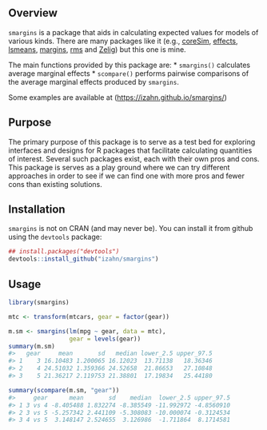 
<!-- README.md is generated from README.Rmd. Please edit that file -->

## Overview

`smargins` is a package that aids in calculating expected values for
models of various kinds. There are many packages like it (e.g.,
[coreSim](https://cran.r-project.org/web/packages/coreSim/),
[effects](https://cran.rstudio.com/web/packages/effects/),
[lsmeans](https://cran.rstudio.com/web/packages/lsmeans/),
[margins](https://cran.rstudio.com/web/packages/margins/),
[rms](https://cran.rstudio.com/web/packages/rms/) and
[Zelig](https://cran.rstudio.com/web/packages/Zelig/)) but this one is
mine.

The main functions provided by this package are: \* `smargins()`
calculates average marginal effects \* `scompare()` performs pairwise
comparisons of the average marginal effects produced by `smargins`.

Some examples are available at (<https://izahn.github.io/smargins/>)

## Purpose

The primary purpose of this package is to serve as a test bed for
exploring interfaces and designs for R packages that facilitate
calculating quantities of interest. Several such packages exist, each
with their own pros and cons. This package is serves as a play ground
where we can try different approaches in order to see if we can find one
with more pros and fewer cons than existing solutions.

## Installation

`smargins` is not on CRAN (and may never be). You can install it from
github using the `devtools` package:

``` r
## install.packages("devtools")
devtools::install_github("izahn/smargins")
```

## Usage

``` r
library(smargins)

mtc <- transform(mtcars, gear = factor(gear))

m.sm <- smargins(lm(mpg ~ gear, data = mtc),
                 gear = levels(gear))
summary(m.sm)
#>   gear     mean       sd   median lower_2.5 upper_97.5
#> 1    3 16.10483 1.200065 16.12023  13.71138   18.36346
#> 2    4 24.51032 1.359366 24.52658  21.86653   27.10848
#> 3    5 21.36217 2.119753 21.38801  17.19834   25.44180

summary(scompare(m.sm, "gear"))
#>     gear      mean       sd    median  lower_2.5 upper_97.5
#> 1 3 vs 4 -8.405488 1.832274 -8.385549 -11.992972 -4.8560910
#> 2 3 vs 5 -5.257342 2.441109 -5.308083 -10.000074 -0.3124534
#> 3 4 vs 5  3.148147 2.524655  3.126986  -1.711864  8.1714581
```
